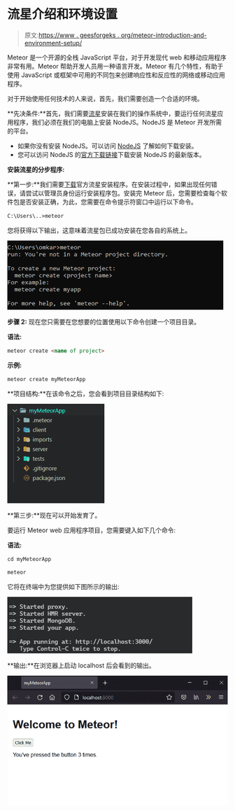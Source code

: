 # 流星介绍和环境设置

> 原文:[https://www . geesforgeks . org/meteor-introduction-and-environment-setup/](https://www.geeksforgeeks.org/meteor-introduction-and-environment-setup/)

Meteor 是一个开源的全栈 JavaScript 平台，对于开发现代 web 和移动应用程序非常有用。Meteor 帮助开发人员用一种语言开发。Meteor 有几个特性，有助于使用 JavaScript 或框架中可用的不同包来创建响应性和反应性的网络或移动应用程序。

对于开始使用任何技术的人来说，首先，我们需要创造一个合适的环境。

**先决条件:**首先，我们需要[流星](https://www.geeksforgeeks.org/meteor-introduction-to-meteor/)安装在我们的操作系统中，要运行任何流星应用程序，我们必须在我们的电脑上安装 NodeJS。NodeJS 是 Meteor 开发所需的平台。

*   如果你没有安装 NodeJS。可以访问 [NodeJS](https://www.geeksforgeeks.org/introduction-to-nodejs/) 了解如何下载安装。
*   您可以访问 NodeJS 的[官方下载链接](https://nodejs.org/en/download/current/)下载安装 NodeJS 的最新版本。

**安装流星的分步程序:**

**第一步:**我们需要[下载](https://www.meteor.com/developers/install)官方流星安装程序。在安装过程中，如果出现任何错误，请尝试以管理员身份运行安装程序包。安装完 Meteor 后，您需要检查每个软件包是否安装正确，为此，您需要在命令提示符窗口中运行以下命令。

```html
C:\Users\..>meteor
```

您将获得以下输出，这意味着流星包已成功安装在您各自的系统上。

![](img/ced2326c6dc700d87bb9383b8ba0be73.png)

**步骤 2:** 现在您只需要在您想要的位置使用以下命令创建一个项目目录。

**语法:**

```html
meteor create <name of project>
```

**示例:**

```html
meteor create myMeteorApp
```

**项目结构:**在该命令之后，您会看到项目目录结构如下:

![](img/70cd05fb87cd2d32e6417753eded0c79.png)

**第三步:**现在可以开始发育了。

要运行 Meteor web 应用程序项目，您需要键入如下几个命令:

**语法:**

```html
cd myMeteorApp
```

```html
meteor
```

它将在终端中为您提供如下图所示的输出:

![](img/a7eb835785172fbea43def903c9f8905.png)

**输出:**在浏览器上启动 localhost 后会看到的输出。

![](img/d09156c65ddc92389c67b2e564c2b07c.png)